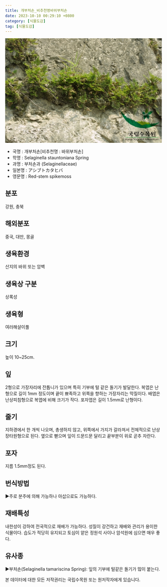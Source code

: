 ```yaml
---
title: 개부처손_비추천명바위부처손
date: 2023-10-10 00:29:10 +0800
category: [식물도감]
tag: [식물도감]
---
```




![개부처손[비추천명 : 바위부처손]](/assets/img/fileUpload/plants/basic/Selaginellaceae/Selaginella/203/1_th2.JPG)
- 국명 : 개부처손[비추천명 : 바위부처손]
- 학명 : Selaginella stauntoniana Spring
- 과명 : 부처손과 (Selaginellaceae)
- 일본명 : アシブトカタヒバ
- 영문명 : Red-stem spikemoss


## 분포
강원, 충북
## 해외분포
중국, 대만, 몽골
## 생육환경
산지의 바위 또는 암벽
## 생육상 구분
상록성
## 생육형
여러해살이풀
## 크기
높이 10~25cm.
## 잎
2형으로 가장자리에 잔톱니가 있으며 특히 기부에 털 같은 돌기가 발달한다. 복엽은 난형으로 길이 1mm 정도이며 끝이 뾰족하고 위쪽을 향하는 가장자리는 막질이다. 배엽은 난상피침형으로 복엽에 비해 크기가 작다. 포자엽은 길이 1.5mm로 난형이다.
## 줄기
지하경에서 한 개씩 나오며, 총생하지 않고, 위쪽에서 가지가 갈라져서 전체적으로 난상 장타원형으로 된다. 옆으로 뻗으며 잎이 드문드문 달리고 끝부분이 위로 곧추 자란다.
## 포자
지름 1.5mm정도 된다.
## 번식방법
▶주로 분주에 의해 가능하나 아삽으로도 가능하다.
## 재배특성
내한성이 강하여 전국적으로 재배가 가능하다. 성질이 강건하고 재배와 관리가 용이한 식물이다. 습도가 적당히 유지되고 토심이 얕은 정원석 사이나 암석원에 심으면 매우 좋다.
## 유사종
▶부처손(Selaginella tamariscina Spring): 잎의 기부에 털같은 돌기가 많이 붙는다.






본 데이터에 대한 모든 저작권리는 국립수목원 또는 원저작자에게 있습니다.
